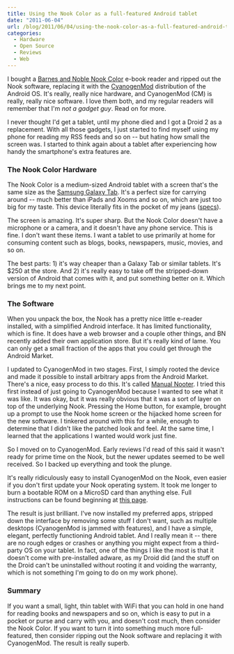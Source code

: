 ```yaml
---
title: Using the Nook Color as a full-featured Android tablet
date: "2011-06-04"
url: /blog/2011/06/04/using-the-nook-color-as-a-full-featured-android-tablet/
categories:
  - Hardware
  - Open Source
  - Reviews
  - Web
---
```

I bought a [Barnes and Noble Nook Color](http://www.amazon.com/Barnes-Noble-Color-eBook-Tablet/dp/1400532655/?tag=xaprb-20) e-book reader and ripped out the Nook software, replacing it with the [CyanogenMod](http://www.cyanogenmod.com/) distribution of the Android OS. It's really, really nice hardware, and CyanogenMod (CM) is really, really nice software. I love them both, and my regular readers will remember that I'm *not a gadget guy*. Read on for more.

I never thought I'd get a tablet, until my phone died and I got a Droid 2 as a replacement. With all those gadgets, I just started to find myself using my phone for reading my RSS feeds and so on -- but hating how small the screen was. I started to think again about a tablet after experiencing how handy the smartphone's extra features are.

### The Nook Color Hardware

The Nook Color is a medium-sized Android tablet with a screen that's the same size as the [Samsung Galaxy Tab](http://www.amazon.com/Samsung-Galaxy-Tab-AT-T/dp/B004CYEQF0/?tag=xaprb-20). It's a perfect size for carrying around -- much better than iPads and Xooms and so on, which are just too big for my taste. This device literally fits in the pocket of my jeans ([specs](https://nookdeveloper.barnesandnoble.com/product/nook-color-specs.html)).

The screen is amazing. It's super sharp. But the Nook Color doesn't have a microphone or a camera, and it doesn't have any phone service. This is fine. I don't want these items. I want a tablet to use primarily at home for consuming content such as blogs, books, newspapers, music, movies, and so on.

The best parts: 1) it's way cheaper than a Galaxy Tab or similar tablets. It's $250 at the store. And 2) it's really easy to take off the stripped-down version of Android that comes with it, and put something better on it. Which brings me to my next point.

### The Software

When you unpack the box, the Nook has a pretty nice little e-reader installed, with a simplified Android interface. It has limited functionality, which is fine. It does have a web browser and a couple other things, and BN recently added their own application store. But it's really kind of lame. You can only get a small fraction of the apps that you could get through the Android Market.

I updated to CyanogenMod in two stages. First, I simply rooted the device and made it possible to install arbitrary apps from the Android Market. There's a nice, easy process to do this. It's called [Manual Nooter](http://forum.xda-developers.com/showpost.php?p=13270739&#038;postcount=1). I tried this first instead of just going to CyanogenMod because I wanted to see what it was like. It was okay, but it was really obvious that it was a sort of layer on top of the underlying Nook. Pressing the Home button, for example, brought up a prompt to use the Nook home screen or the hijacked home screen for the new software. I tinkered around with this for a while, enough to determine that I didn't like the patched look and feel. At the same time, I learned that the applications I wanted would work just fine.

So I moved on to CyanogenMod. Early reviews I'd read of this said it wasn't ready for prime time on the Nook, but the newer updates seemed to be well received. So I backed up everything and took the plunge.

It's really ridiculously easy to install CyanogenMod on the Nook, even easier if you don't first update your Nook operating system. It took me longer to burn a bootable ROM on a MicroSD card than anything else. Full instructions can be found beginning at [this page](http://www.cyanogenmod.com/devices/nook-color).

The result is just brilliant. I've now installed my preferred apps, stripped down the interface by removing some stuff I don't want, such as multiple desktops (CyanogenMod is jammed with features), and I have a simple, elegant, perfectly functioning Android tablet. And I really mean it -- there are no rough edges or crashes or anything you might expect from a third-party OS on your tablet. In fact, one of the things I like the most is that it doesn't come with pre-installed adware, as my Droid did (and the stuff on the Droid can't be uninstalled without rooting it and voiding the warranty, which is not something I'm going to do on my work phone).

### Summary

If you want a small, light, thin tablet with WiFi that you can hold in one hand for reading books and newspapers and so on, which is easy to put in a pocket or purse and carry with you, and doesn't cost much, then consider the Nook Color. If you want to turn it into something much more full-featured, then consider ripping out the Nook software and replacing it with CyanogenMod. The result is really superb.


